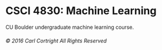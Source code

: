 # CSCI 4830: Machine Learning

CU Boulder undergraduate machine learning course.

###### &copy; 2016 Carl Cortright All Rights Reserved

